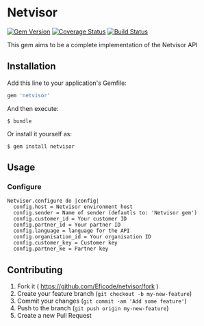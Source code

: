 # Netvisor
[![Gem Version](https://badge.fury.io/rb/netvisor.svg)](http://badge.fury.io/rb/netvisor)
[![Coverage Status](https://coveralls.io/repos/Eficode/netvisor/badge.png)](https://coveralls.io/r/Eficode/netvisor)
[![Build Status](https://travis-ci.org/Eficode/netvisor.svg?branch=master)](https://travis-ci.org/Eficode/netvisor)

This gem aims to be a complete implementation of the Netvisor API

## Installation

Add this line to your application's Gemfile:

```ruby
gem 'netvisor'
```

And then execute:

    $ bundle

Or install it yourself as:

    $ gem install netvisor

## Usage

### Configure

```
Netvisor.configure do |config|
  config.host = Netvisor environment host
  config.sender = Name of sender (defautls to: 'Netvisor gem')
  config.customer_id = Your customer ID
  config.partner_id = Your partner ID
  config.language = language for the API
  config.organisation_id = Your organisation ID
  config.customer_key = Customer key
  config.partner_ke = Partner key

```

## Contributing

1. Fork it ( https://github.com/Eficode/netvisor/fork )
2. Create your feature branch (`git checkout -b my-new-feature`)
3. Commit your changes (`git commit -am 'Add some feature'`)
4. Push to the branch (`git push origin my-new-feature`)
5. Create a new Pull Request
